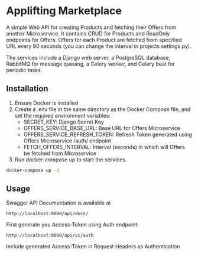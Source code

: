 # Applifting Marketplace

A simple Web API for creating Products and fetching their Offers from another Microservice. It contains CRUD for Products and ReadOnly endpoints for Offers. Offers for each Product are fetched from specified URL every 90 seconds (you can change the interval in projects settings.py).

The services include a Django web server, a PostgreSQL database, RabbitMQ for message queuing, a Celery worker, and Celery beat for periodic tasks.

## Installation

1) Ensure Docker is installed
2) Create a .env file in the same directory as the Docker Compose file, and set the required environment variables:
   - SECRET_KEY: Django Secret Key
   - OFFERS_SERVICE_BASE_URL: Base URL for Offers Microservice
   - OFFERS_SERVICE_REFRESH_TOKEN: Refresh Token generated using Offers Microservice /auth/ endpoint
   - FETCH_OFFERS_INTERVAL: Interval (seconds) in which will Offers be fetched from Microservice
3) Run docker-compose up to start the services.

```bash
docker-compose up -d
```
## Usage

Swagger API Documentation is available at
```
http://localhost:8000/api/docs/
```
First generate you Access-Token using Auth endpoint:
```
http://localhost:8000/api/v1/auth
```
Include generated Access-Token in Request Headers as Authentication